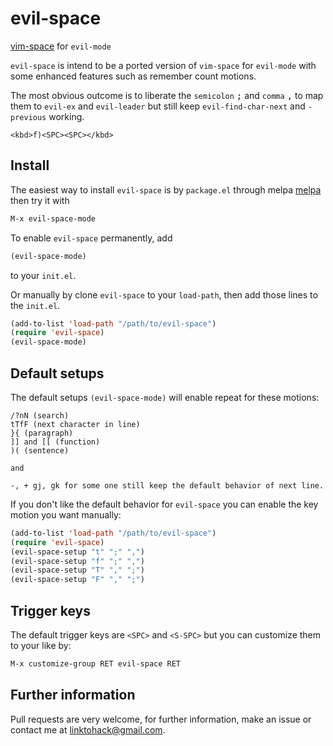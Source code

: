 # evil-space

[vim-space](https://github.com/linktohack/vim-space) for `evil-mode`

`evil-space` is intend to be a ported version of `vim-space` for `evil-mode`
with some enhanced features such as remember count motions.

The most obvious outcome is to liberate the `semicolon` <kbd>;</kbd> and
`comma` <kbd>,</kbd> to map them to `evil-ex` and `evil-leader` but still keep
`evil-find-char-next` and `-previous` working.

    <kbd>f)<SPC><SPC></kbd>

## Install

The easiest way to install `evil-space` is by `package.el` through melpa
[melpa](http://melpa.milkbox.net/#/getting-started) then try it with

```lisp
M-x evil-space-mode
```

To enable `evil-space` permanently, add

```lisp
(evil-space-mode)
```

to your `init.el`.

Or manually by clone `evil-space` to your `load-path`, then add those
lines to the `init.el`.

```lisp
(add-to-list 'load-path "/path/to/evil-space")
(require 'evil-space)
(evil-space-mode)
```

## Default setups

The default setups `(evil-space-mode)` will enable repeat for these
motions:

```
/?nN (search)
tTfF (next character in line)
}{ (paragraph)
]] and [[ (function)
)( (sentence)

and

-, + gj, gk for some one still keep the default behavior of next line.

```

If you don't like the default behavior for `evil-space` you can
enable the key motion you want manually:

```lisp
(add-to-list 'load-path "/path/to/evil-space")
(require 'evil-space)
(evil-space-setup "t" ";" ",")
(evil-space-setup "f" ";" ",")
(evil-space-setup "T" "," ";")
(evil-space-setup "F" "," ";")
```

## Trigger keys

The default trigger keys are `<SPC>` and `<S-SPC>` but you can
customize them to your like by:

```lisp
M-x customize-group RET evil-space RET
```

## Further information

Pull requests are very welcome, for further information, make an issue
or contact me at linktohack@gmail.com.
